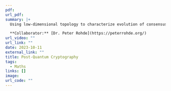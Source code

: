 ```yaml
---
pdf: 
url_pdf: 
summary: |+ 
  Using low-dimensional topology to characterize evolution of consensus networks and make them robust against external manipulation in post-quantum cryptography. Applying this framework to efficiently characterize classes of game theoretic problems.

  **Collaborator:** [Dr. Peter Rohde](https://peterrohde.org/)
url_video: ""
url_link: ""
date: 2023-10-11
external_link: ""
title: Post-Quantum Cryptography
tags:
  - Maths
links: []
image: 
url_code: ""
---
```

